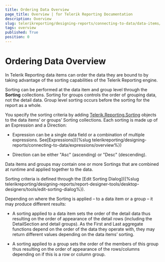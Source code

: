 ```yaml
---
title: Ordering Data Overview
page_title: Overview | for Telerik Reporting Documentation
description: Overview
slug: telerikreporting/designing-reports/connecting-to-data/data-items/ordering-data/overview
tags: overview
published: True
position: 0
---
```


# Ordering Data Overview



In Telerik Reporting data items can order the data they are bound to by taking advantage of the sorting capabilities of the Telerik Reporting engine.

Sorting can be performed at the data item and group level through the __Sorting__  collections. Sorting for groups controls the order of grouping data, not the detail data. Group level sorting occurs before the sorting for the report as a whole.

You specify the sorting criteria by adding  [Telerik.Reporting.Sorting](/reporting/api/Telerik.Reporting.Sorting)  objects to the data items’ or groups’ Sorting collections. Each sorting is made up of an Expression and a Direction:         

* Expression can be a single data field or a combination of multiple expressions. See[Expressions]({%slug telerikreporting/designing-reports/connecting-to-data/expressions/overview%})

* Direction can be either "Asc" (ascending) or "Desc" (descending).

Data items and groups may contain one or more Sortings that are combined at runtime and applied together to the data.

Sorting criteria is defined through the [Edit Sorting Dialog]({%slug telerikreporting/designing-reports/report-designer-tools/desktop-designers/tools/edit-sorting-dialog%}).

Depending on where the Sorting is applied – to a data item or a group – it may produce different results:         

* A sorting applied to a data item sets the order of the detail data thus resulting on the order of appearance of the detail rows (including the DetailSection and detail groups). As the First and Last aggregate functions depend on the order of the data they operate with, they may return different values depending on the data items’ sorting.

* A sorting applied to a group sets the order of the members of this group thus resulting on the order of appearance of the rows/columns depending on if this is a row or column group.
